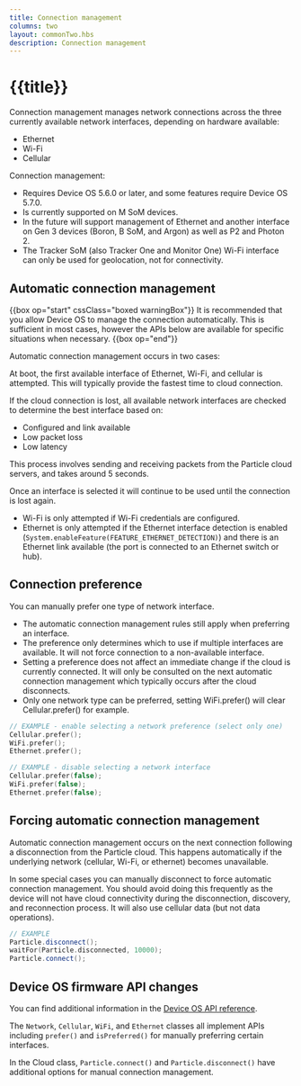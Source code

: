 ```yaml
---
title: Connection management
columns: two
layout: commonTwo.hbs
description: Connection management
---
```


# {{title}}

Connection management manages network connections across the three currently available network interfaces, depending on hardware available:

- Ethernet
- Wi-Fi
- Cellular

Connection management:

- Requires Device OS 5.6.0 or later, and some features require Device OS 5.7.0. 
- Is currently supported on M SoM devices.
- In the future will support management of Ethernet and another interface on Gen 3 devices (Boron, B SoM, and Argon) as well as P2 and Photon 2. 
- The Tracker SoM (also Tracker One and Monitor One) Wi-Fi interface can only be used for geolocation, not for connectivity.

## Automatic connection management

{{box op="start" cssClass="boxed warningBox"}}
It is recommended that you allow Device OS to manage the connection automatically. This is sufficient in 
most cases, however the APIs below are available for specific situations when necessary.
{{box op="end"}}

Automatic connection management occurs in two cases:

At boot, the first available interface of Ethernet, Wi-Fi, and cellular is attempted. This will typically provide the fastest time to cloud connection.

If the cloud connection is lost, all available network interfaces are checked to determine the best interface based on:

- Configured and link available
- Low packet loss
- Low latency

This process involves sending and receiving packets from the Particle cloud servers, and takes around 5 seconds.

Once an interface is selected it will continue to be used until the connection is lost again.

- Wi-Fi is only attempted if Wi-Fi credentials are configured.
- Ethernet is only attempted if the Ethernet interface detection is enabled (`System.enableFeature(FEATURE_ETHERNET_DETECTION)`) and there is an Ethernet link available (the port is connected to an Ethernet switch or hub).

## Connection preference

You can manually prefer one type of network interface.

- The automatic connection management rules still apply when preferring an interface.
- The preference only determines which to use if multiple interfaces are available. It will not force connection to a non-available interface.
- Setting a preference does not affect an immediate change if the cloud is currently connected. It will only be consulted on the next automatic connection management which typically occurs after the cloud disconnects.
- Only one network type can be preferred, setting WiFi.prefer() will clear Cellular.prefer() for example.

```cpp
// EXAMPLE - enable selecting a network preference (select only one)
Cellular.prefer();
WiFi.prefer();
Ethernet.prefer();

// EXAMPLE - disable selecting a network interface
Cellular.prefer(false);
WiFi.prefer(false);
Ethernet.prefer(false);
```

## Forcing automatic connection management

Automatic connection management occurs on the next connection following a disconnection 
from the Particle cloud. This happens automatically if the underlying network (cellular, Wi-Fi, or ethernet) becomes unavailable.

In some special cases you can manually disconnect to force automatic connection management. You should avoid doing this
frequently as the device will not have cloud connectivity during the disconnection, discovery, and reconnection process. It will also use
cellular data (but not data operations).

```cpp
// EXAMPLE
Particle.disconnect();
waitFor(Particle.disconnected, 10000);
Particle.connect();
```


## Device OS firmware API changes

You can find additional information in the [Device OS API reference](/reference/device-os/api/network/network/).

The `Network`, `Cellular`, `WiFi`, and `Ethernet` classes all implement APIs including `prefer()` and `isPreferred()` for manually preferring certain interfaces.

In the Cloud class, `Particle.connect()` and `Particle.disconnect()` have additional options for manual connection management.


